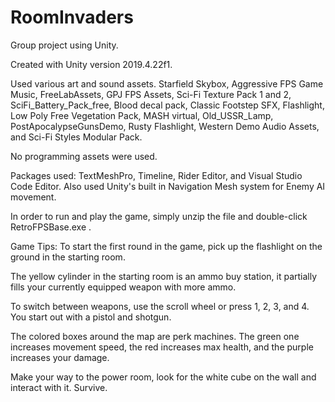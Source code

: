 # RoomInvaders
Group project using Unity. 

Created with Unity version 2019.4.22f1.

Used various art and sound assets. Starfield Skybox, Aggressive FPS Game Music, FreeLabAssets, GPJ FPS Assets, Sci-Fi Texture Pack 1 and 2, 
SciFi_Battery_Pack_free, Blood decal pack, Classic Footstep SFX, Flashlight, Low Poly Free Vegetation Pack, MASH virtual, Old_USSR_Lamp,
PostApocalypseGunsDemo, Rusty Flashlight, Western Demo Audio Assets, and Sci-Fi Styles Modular Pack.

No programming assets were used.

Packages used: TextMeshPro, Timeline, Rider Editor, and Visual Studio Code Editor.
Also used Unity's built in Navigation Mesh system for Enemy AI movement.

In order to run and play the game, simply unzip the file and double-click RetroFPSBase.exe .


Game Tips:
To start the first round in the game, pick up the flashlight on the ground in the starting room.

The yellow cylinder in the starting room is an ammo buy station, it partially fills your currently equipped weapon with more ammo.

To switch between weapons, use the scroll wheel or press 1, 2, 3, and 4. You start out with a pistol and shotgun.

The colored boxes around the map are perk machines. The green one increases movement speed, the red increases max health, and the purple increases your damage.

Make your way to the power room, look for the white cube on the wall and interact with it. Survive.
